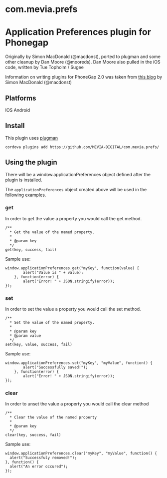 com.mevia.prefs
===============

# Application Preferences plugin for Phonegap #

Originally by Simon MacDonald (@macdonst), ported to plugman and some other cleanup by Dan Moore (@mooreds).  Dan Moore also pulled in the iOS code, written by Tue Topholm / Sugee

Information on writing plugins for PhoneGap 2.0 was taken from [this blog](http://simonmacdonald.blogspot.com/2012/08/so-you-wanna-write-phonegap-200-android.html) by Simon MacDonald (@macdonst)

## Platforms

IOS Android

## Install

This plugin uses [plugman](https://github.com/apache/cordova-plugman)

`cordova plugins add https://github.com/MEVIA-DIGITAL/com.mevia.prefs/`

## Using the plugin ##

There will be a window.applicationPreferences object defined after the plugin is installed.

The `applicationPreferences` object created above will be used in the following examples.

### get ###

In order to get the value a property you would call the get method.

    /**
      * Get the value of the named property.
      *
      * @param key           
      */
    get(key, success, fail)

Sample use:

    window.applicationPreferences.get("myKey", function(value) {
			alert("Value is " + value);
		}, function(error) {
			alert("Error! " + JSON.stringify(error));
	});

### set ###

In order to set the value a property you would call the set method.

    /**
      * Set the value of the named property.
      *
      * @param key
      * @param value           
      */
    set(key, value, success, fail)

Sample use:

    window.applicationPreferences.set("myKey", "myValue", function() {
			alert("Successfully saved!");
		}, function(error) {
			alert("Error! " + JSON.stringify(error));
	});

### clear ###

In order to unset the value a property you would call the clear method

    /**
      * Clear the value of the named property
      *
      * @param key
      */
    clear(key, success, fail)
  
Sample use:

    window.applicationPreferences.clear("myKey", "myValue", function() {
      alert("Successfuly removed!");
    }, function() {
      alert("An error occured");
    });

